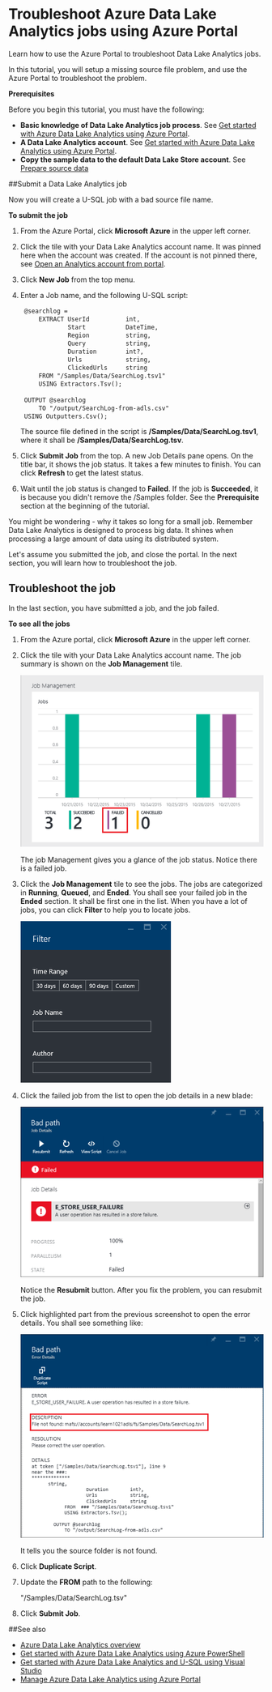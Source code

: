 <properties 
   pageTitle="Troubleshoot Azure Data Lake Analytics jobs using Azure Portal | Azure" 
   description="Learn how to use the Azure Portal to troubleshoot Data Lake Analytics jobs. " 
   services="data-lake-analytics" 
   documentationCenter="" 
   authors="mumian" 
   manager="paulettm" 
   editor="cgronlun"/>
 
<tags
   ms.service="data-lake-analytics"
   ms.devlang="na"
   ms.topic="article"
   ms.tgt_pltfrm="na"
   ms.workload="big-data" 
   ms.date="10/27/2015"
   ms.author="jgao"/>

# Troubleshoot Azure Data Lake Analytics jobs using Azure Portal

Learn how to use the Azure Portal to troubleshoot Data Lake Analytics jobs.

In this tutorial, you will setup a missing source file problem, and use the Azure Portal to troubleshoot the problem.

**Prerequisites**

Before you begin this tutorial, you must have the following:

- **Basic knowledge of Data Lake Analytics job process**. See [Get started with Azure Data Lake Analytics using Azure Portal](data-lake-analytics-get-started-use-portal.md).
- **A Data Lake Analytics account**. See [Get started with Azure Data Lake Analytics using Azure Portal](data-lake-analytics-get-started-use-portal.md#create-adl-analytics-account).
- **Copy the sample data to the default Data Lake Store account**.  See [Prepare source data](data-lake-analytics-get-started-use-portal.md.md#prepare-source-data)

##Submit a Data Lake Analytics job

Now you will create a U-SQL job with a bad source file name.  

**To submit the job**

1. From the Azure Portal, click **Microsoft Azure** in the upper left corner.
2. Click the tile with your Data Lake Analytics account name.  It was pinned here when the account was created.
If the account is not pinned there, see 
[Open an Analytics account from portal](data-lake-analytics-manage-use-portal.md#access-adla-account).
3. Click **New Job** from the top menu.
4. Enter a Job name, and the following U-SQL script:

        @searchlog =
            EXTRACT UserId          int,
                    Start           DateTime,
                    Region          string,
                    Query           string,
                    Duration        int?,
                    Urls            string,
                    ClickedUrls     string
            FROM "/Samples/Data/SearchLog.tsv1"
            USING Extractors.Tsv();
        
        OUTPUT @searchlog   
            TO "/output/SearchLog-from-adls.csv"
        USING Outputters.Csv();

    The source file defined in the script is **/Samples/Data/SearchLog.tsv1**, where it shall be **/Samples/Data/SearchLog.tsv**.
     
5. Click **Submit Job** from the top. A new Job Details pane opens. On the title bar, it shows the job status. It takes a few minutes to finish. You can click **Refresh** to get the latest status.
6. Wait until the job status is changed to **Failed**.  If the job is **Succeeded**, it is because you didn't remove the /Samples folder. See the **Prerequisite** section at the beginning of the tutorial.

You might be wondering - why it takes so long for a small job.  Remember Data Lake Analytics is designed to process big data.  It shines when processing a large amount of data using its distributed system.

Let's assume you submitted the job, and close the portal.  In the next section, you will learn how to troubleshoot the job.


## Troubleshoot the job

In the last section, you have submitted a job, and the job failed.  

**To see all the jobs**

1. From the Azure portal, click **Microsoft Azure** in the upper left corner.
2. Click the tile with your Data Lake Analytics account name.  The job summary is shown on the **Job Management** tile.

    ![Azure Data Lake Analytics job management](./media/data-lake-analytics-monitor-and-troubleshoot-tutorial/data-lake-analytics-job-management.png)
    
    The job Management gives you a glance of the job status. Notice there is a failed job.
   
3. Click the **Job Management** tile to see the jobs. The jobs are categorized in **Running**, **Queued**, and **Ended**. You shall see your failed job in the **Ended** section. It shall be first one in the list. When you have a lot of jobs, you can click **Filter** to help you to locate jobs.

    ![Azure Data Lake Analytics filter jobs](./media/data-lake-analytics-monitor-and-troubleshoot-tutorial/data-lake-analytics-filter-jobs.png)

4. Click the failed job from the list to open the job details in a new blade:

    ![Azure Data Lake Analytics failed job](./media/data-lake-analytics-monitor-and-troubleshoot-tutorial/data-lake-analytics-failed-job.png)
    
    Notice the **Resubmit** button. After you fix the problem, you can resubmit the job.

5. Click highlighted part from the previous screenshot to open the error details.  You shall see something like:

    ![Azure Data Lake Analytics failed job details](./media/data-lake-analytics-monitor-and-troubleshoot-tutorial/data-lake-analytics-failed-job-details.png)

    It tells you the source folder is not found.
    
6. Click **Duplicate Script**.
7. Update the **FROM** path to the following:

    "/Samples/Data/SearchLog.tsv"

8. Click **Submit Job**.


##See also

- [Azure Data Lake Analytics overview](data-lake-analytics-overview.md)
- [Get started with Azure Data Lake Analytics using Azure PowerShell](data-lake-analytics-get-started-powershell.md)
- [Get started with Azure Data Lake Analytics and U-SQL using Visual Studio](data-lake-analytics-get-started-u-sql-studio.md)
- [Manage Azure Data Lake Analytics using Azure Portal](data-lake-analytics-manage-use-portal.md)






